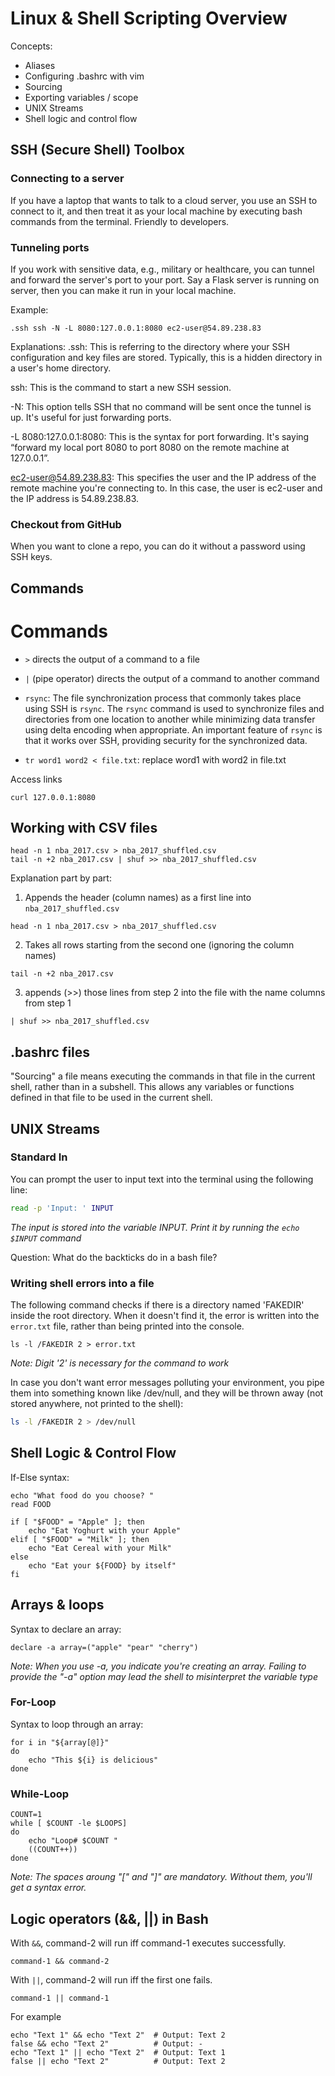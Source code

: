 # Linux & Shell Scripting Overview

Concepts:
* Aliases
* Configuring .bashrc with vim
* Sourcing
* Exporting variables / scope
* UNIX Streams
* Shell logic and control flow

## SSH (Secure Shell) Toolbox
### Connecting to a server
If you have a laptop that wants to talk to a cloud server, you use an SSH to connect to it, and then treat it as your local machine by executing bash commands from the terminal. Friendly to developers.

### Tunneling ports
If you work with sensitive data, e.g., military or healthcare, you can tunnel and forward the server's port to your port. Say a Flask server is running on server, then you can make it run in your local machine.

Example:

```shell
.ssh ssh -N -L 8080:127.0.0.1:8080 ec2-user@54.89.238.83
```

Explanations:
.ssh: This is referring to the directory where your SSH configuration and key files are stored. Typically, this is a hidden directory in a user's home directory.

ssh: This is the command to start a new SSH session.

-N: This option tells SSH that no command will be sent once the tunnel is up. It's useful for just forwarding ports.

-L 8080:127.0.0.1:8080: This is the syntax for port forwarding. It's saying “forward my local port 8080 to port 8080 on the remote machine at 127.0.0.1”.

ec2-user@54.89.238.83: This specifies the user and the IP address of the remote machine you're connecting to. In this case, the user is ec2-user and the IP address is 54.89.238.83.

### Checkout from GitHub
When you want to clone a repo, you can do it without a password using SSH keys.


## Commands
# Commands
* `>` directs the output of a command to a file
* `|` (pipe operator) directs the output of a command to another command

* `rsync`: The file synchronization process that commonly takes place using SSH is `rsync`. The `rsync` command is used to synchronize files and directories from one location to another while minimizing data transfer using delta encoding when appropriate. An important feature of `rsync` is that it works over SSH, providing security for the synchronized data.

* `tr word1 word2 < file.txt`: replace word1 with word2 in file.txt

Access links
```shell
curl 127.0.0.1:8080
```

## Working with CSV files 
```shell
head -n 1 nba_2017.csv > nba_2017_shuffled.csv
tail -n +2 nba_2017.csv | shuf >> nba_2017_shuffled.csv
```

Explanation part by part:
1. Appends the header (column names) as a first line into `nba_2017_shuffled.csv`
```shell
head -n 1 nba_2017.csv > nba_2017_shuffled.csv
```
2. Takes all rows starting from the second one (ignoring the column names)
```shell
tail -n +2 nba_2017.csv
```
3. appends (>>) those lines from step 2 into the file with the name columns from step 1
```shell
| shuf >> nba_2017_shuffled.csv
```


## .bashrc files
"Sourcing" a file means executing the commands in that file in the current shell, rather than in a subshell. This allows any variables or functions defined in that file to be used in the current shell.


## UNIX Streams

### Standard In
You can prompt the user to input text into the terminal using the following line:
```bash
read -p 'Input: ' INPUT
```
_The input is stored into the variable INPUT. Print it by running the `echo $INPUT` command_

Question: What do the backticks do in a bash file?

### Writing shell errors into a file
The following command checks if there is a directory named 'FAKEDIR' inside the root directory. When it doesn't find it, the error is written into the `error.txt` file, rather than being printed into the console. 
```shell
ls -l /FAKEDIR 2 > error.txt
```
_Note: Digit '2' is necessary for the command to work_

In case you don't want error messages polluting your environment, you pipe them into something known like /dev/null, and they will be thrown away (not stored anywhere, not printed to the shell):
```bash
ls -l /FAKEDIR 2 > /dev/null
```

## Shell Logic & Control Flow
If-Else syntax: 
```shell
echo "What food do you choose? "
read FOOD

if [ "$FOOD" = "Apple" ]; then
	echo "Eat Yoghurt with your Apple"
elif [ "$FOOD" = "Milk" ]; then
	echo "Eat Cereal with your Milk"
else
	echo "Eat your ${FOOD} by itself"
fi
```

## Arrays & loops
Syntax to declare an array:
```shell
declare -a array=("apple" "pear" "cherry")
```
_Note: When you use -a, you indicate you're creating an array. Failing to provide the "-a" option may lead the shell to misinterpret the variable type_


### For-Loop
Syntax to loop through an array:
```shell
for i in "${array[@]}"
do
    echo "This ${i} is delicious"
done

```

### While-Loop
```shell
COUNT=1
while [ $COUNT -le $LOOPS]
do
    echo "Loop# $COUNT "
    ((COUNT++))
done
```
_Note: The spaces aroung "[" and "]" are mandatory. Without them, you'll get a syntax error._


## Logic operators (&&, ||) in Bash

With `&&`, command-2 will run iff command-1 executes successfully.
```shell
command-1 && command-2
```

With `||`, command-2 will run iff the first one fails.
```shell
command-1 || command-1
```

For example
```shell
echo "Text 1" && echo "Text 2"  # Output: Text 2
false && echo "Text 2"          # Output: -
echo "Text 1" || echo "Text 2"  # Output: Text 1
false || echo "Text 2"          # Output: Text 2
```